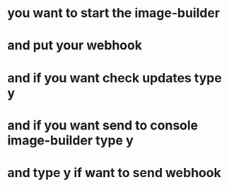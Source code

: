 # you want to start the image-builder
# and put your webhook
# and if you want check updates type y
# and if you want send to console image-builder type y
# and type y if want to send webhook
